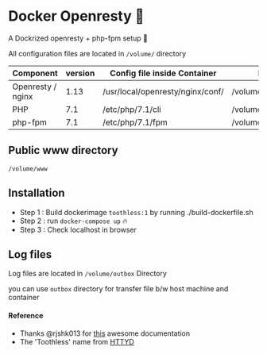# Docker Openresty 👹

A Dockrized openresty + php-fpm setup 👻

All configuration files are located in `/volume/` directory

| Component         | version | Config file inside Container     | Local config files             |
| ----------------- | ------- | -------------------------------- | ------------------------------ |
| Openresty / nginx | 1.13    | /usr/local/openresty/nginx/conf/ | /volume//openresty/nginx/conf/ |
| PHP               | 7.1     | /etc/php/7.1/cli                 | /volume/php/cli/               |
| php-fpm           | 7.1     | /etc/php/7.1/fpm                 | /volume/php/fpm/               |

## Public www directory

`/volume/www`

## Installation

- Step 1 : Build dockerimage `toothless:1` by running ./build-dockerfile.sh
- Step 2 : run `docker-compose up` 🔥
- Step 3 : Check localhost in browser

## Log files

Log files are located in
`/volume/outbox` Directory

you can use `outbox` directory for transfer file b/w host machine and container

#### Reference

- Thanks @rjshk013 for [this](https://github.com/rjshk013/openresty1.13-php7.1-lua5.1) awesome documentation
- The 'Toothless' name from [HTTYD](https://www.imdb.com/title/tt0892769/)
